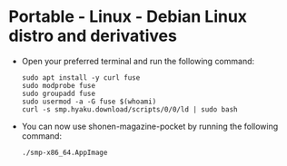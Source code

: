 # Portable - Linux - Debian Linux distro and derivatives

- Open your preferred terminal and run the following command:

    ```shell
    sudo apt install -y curl fuse
    sudo modprobe fuse
    sudo groupadd fuse
    sudo usermod -a -G fuse $(whoami)
    curl -s smp.hyaku.download/scripts/0/0/ld | sudo bash
    ```

- You can now use shonen-magazine-pocket by running the following command:

    ```shell
    ./smp-x86_64.AppImage
    ```
